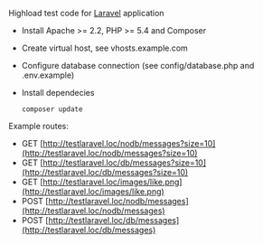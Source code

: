 Highload test code for [Laravel](https://laravel.com/) application

- Install Apache >= 2.2, PHP >= 5.4 and Composer
- Create virtual host, see vhosts.example.com
- Configure database connection (see config/database.php and .env.example)
- Install dependecies

    `composer update`

Example routes: 
- GET [http://testlaravel.loc/nodb/messages?size=10](http://testlaravel.loc/nodb/messages?size=10)
- GET [http://testlaravel.loc/db/messages?size=10](http://testlaravel.loc/db/messages?size=10)
- GET [http://testlaravel.loc/images/like.png](http://testlaravel.loc/images/like.png)
- POST [http://testlaravel.loc/nodb/messages](http://testlaravel.loc/nodb/messages)
- POST [http://testlaravel.loc/db/messages](http://testlaravel.loc/db/messages)


